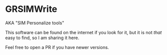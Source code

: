#  GRSIMWrite

AKA "SIM Personalize tools"

This software can be found on the internet if you look for it, but it is not
*that* easy to find, so I am sharing it here.

Feel free to open a PR if you have newer versions.
